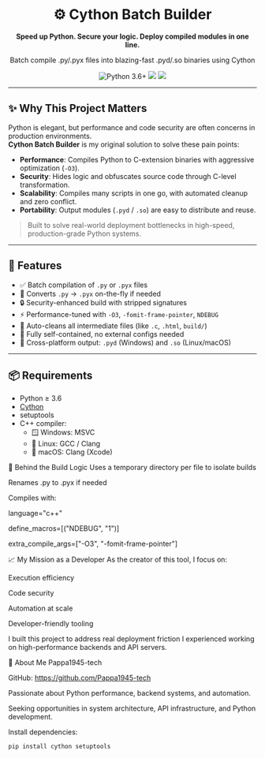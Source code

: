 <h1 align="center">⚙️ Cython Batch Builder</h1>
<p align="center">
  <b>Speed up Python. Secure your logic. Deploy compiled modules in one line.</b>
</p>
<p align="center">
  Batch compile .py/.pyx files into blazing-fast .pyd/.so binaries using Cython
</p>

<p align="center">
  <img src="https://img.shields.io/badge/Python-3.6+-blue" alt="Python 3.6+">
  <img src="https://img.shields.io/badge/Platform-Windows%20%7C%20Linux%20%7C%20macOS-lightgrey">
  <img src="https://img.shields.io/badge/License-MIT-green">
</p>

---

## ✨ Why This Project Matters

Python is elegant, but performance and code security are often concerns in production environments.  
**Cython Batch Builder** is my original solution to solve these pain points:

- **Performance**: Compiles Python to C-extension binaries with aggressive optimization (`-O3`).
- **Security**: Hides logic and obfuscates source code through C-level transformation.
- **Scalability**: Compiles many scripts in one go, with automated cleanup and zero conflict.
- **Portability**: Output modules (`.pyd` / `.so`) are easy to distribute and reuse.

> Built to solve real-world deployment bottlenecks in high-speed, production-grade Python systems.

---

## 🚀 Features

- ✅ Batch compilation of `.py` or `.pyx` files
- 🔄 Converts `.py` → `.pyx` on-the-fly if needed
- 🔒 Security-enhanced build with stripped signatures
- ⚡ Performance-tuned with `-O3`, `-fomit-frame-pointer`, `NDEBUG`
- 🧹 Auto-cleans all intermediate files (like `.c`, `.html`, `build/`)
- 🧠 Fully self-contained, no external configs needed
- 🧪 Cross-platform output: `.pyd` (Windows) and `.so` (Linux/macOS)

---

## 📦 Requirements

- Python ≥ 3.6
- [Cython](https://cython.org/)
- setuptools
- C++ compiler:
  - 🪟 Windows: MSVC
  - 🐧 Linux: GCC / Clang
  - 🍎 macOS: Clang (Xcode)

🧠 Behind the Build Logic
Uses a temporary directory per file to isolate builds

Renames .py to .pyx if needed

Compiles with:

language="c++"

define_macros=[("NDEBUG", "1")]

extra_compile_args=["-O3", "-fomit-frame-pointer"]

📈 My Mission as a Developer
As the creator of this tool, I focus on:

Execution efficiency

Code security

Automation at scale

Developer-friendly tooling

I built this project to address real deployment friction I experienced working on high-performance backends and API servers.

👋 About Me
Pappa1945-tech

GitHub: https://github.com/Pappa1945-tech

Passionate about Python performance, backend systems, and automation.

Seeking opportunities in system architecture, API infrastructure, and Python development.

Install dependencies:

```bash
pip install cython setuptools

